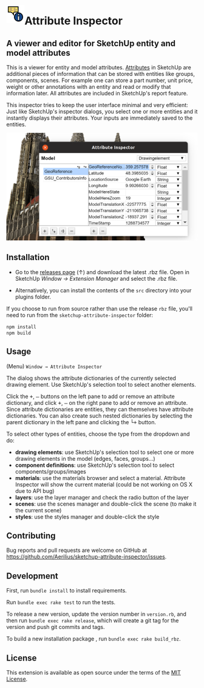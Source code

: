 <img alt="logo" src="./src/ae_attribute_inspector/images/icon.png" align="left" /><h1>Attribute Inspector</h1>

<h2>A viewer and editor for SketchUp entity and model attributes</h2>

This is a viewer for entity and model attributes. [Attributes](http://ruby.sketchup.com/Sketchup/AttributeDictionary.html) in SketchUp are additional pieces of information that can be stored with entities like groups, components, scenes. For example one can store a part number, unit price, weight or other annotations with an entity and read or modify that information later. All attributes are included in SketchUp's report feature.

This inspector tries to keep the user interface minimal and very efficient: Just like SketchUp's inspector dialogs, you select one or more entities and it instantly displays their attributes. Your inputs are immediately saved to the entities.

<p align="center"><img alt="logo" src="./screenshots/model_selection.png" width="628" /></p>

## Installation

- Go to the [releases page](https://github.com/Aerilius/sketchup-attribute-inspector/releases/) (↑) and download the latest .rbz file. Open in SketchUp _Window → Extension Manager_ and select the .rbz file.

- Alternatively, you can install the contents of the `src` directory into your plugins folder.

If you choose to run from source rather than use the release `rbz` file, you'll need to run from the `sketchup-attribute-inspector` folder:

```shell
npm install
npm build
```

## Usage

(Menu) `Window → Attribute Inspector`

The dialog shows the attribute dictionaries of the currently selected drawing element. Use SketchUp's selection tool to select another elements.

Click the <kbd>+</kbd>, <kbd>‒</kbd> buttons on the left pane to add or remove an attribute dictionary, and click <kbd>+</kbd>, <kbd>‒</kbd> on the right pane to add or remove an attribute. Since attribute dictionaries are entities, they can themselves have attribute dictionaries. You can also create such nested dictionaries by selecting the parent dictionary in the left pane and clicking the <kbd>└+</kbd> button.

To select other types of entities, choose the type from the dropdown and do:

- **drawing elements**: use SketchUp's selection tool to select one or more drawing elements in the model (edges, faces, groups…)
- **component definitions**: use SketchUp's selection tool to select components/groups/images
- **materials**: use the materials browser and select a material. Attribute Inspector will show the current material (could be not working on OS X due to API bug)
- **layers**: use the layer manager and check the radio button of the layer
- **scenes**: use the scenes manager and double-click the scene (to make it the current scene)
- **styles**: use the styles manager and double-click the style


## Contributing

Bug reports and pull requests are welcome on GitHub at https://github.com/Aerilius/sketchup-attribute-inspector/issues.

## Development

First, run `bundle install` to install requirements.

Run `bundle exec rake test` to run the tests.

To release a new version, update the version number in `version.rb`, and then run `bundle exec rake release`, which will create a git tag for the version and push git commits and tags.

To build a new installation package , run `bundle exec rake build_rbz`.

## License

This extension is available as open source under the terms of the [MIT License](http://opensource.org/licenses/MIT).
